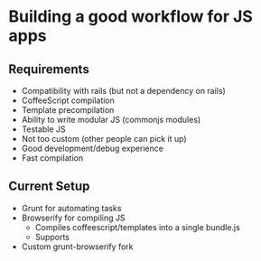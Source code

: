 # Building a good workflow for JS apps

## Requirements

* Compatibility with rails (but not a dependency on rails)
* CoffeeScript compilation
* Template precompilation
* Ability to write modular JS (commonjs modules)
* Testable JS
* Not too custom (other people can pick it up)
* Good development/debug experience
* Fast compilation

## Current Setup

* Grunt for automating tasks
* Browserify for compiling JS
  * Compiles coffeescript/templates into a single bundle.js
  * Supports
* Custom grunt-browserify fork 
